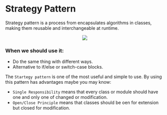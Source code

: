 # Strategy Pattern
Strategy pattern is a process from encapsulates algorithms in classes, making them reusable and interchangeable at runtime.

<p align="center">
  <img src="https://user-images.githubusercontent.com/25744906/75458033-ca83b700-59af-11ea-80c3-e607d69f1379.png">
</p>

### When we should use it:
 - Do the same thing with different ways.
 - Alternative to if/else or switch-case blocks.

The `Startegy pattern` is one of the most useful and simple to use. By using this pattern has advantages maybe you may know:
 * `Single Responsibility` means that every class or module should have one and only one of changed or modification.
 * `Open/Close Principle` means that classes should be oen for extension but closed for modification.
